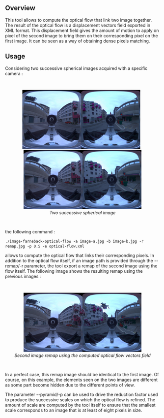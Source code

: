 ## Overview

This tool allows to compute the optical flow that link two image together. The result of the optical flow is a displacement vectors field exported in XML format. This displacement field gives the amount of motion to apply on pixel of the second image to bring them on their corresponding pixel on the first image. It can be seen as a way of obtaining dense pixels matching.

## Usage

Considering two successive spherical images acquired with a specific camera : 

<br />
<p align="center">
<img src="https://github.com/nils-hamel/image-suite/blob/master/src/image-farneback-optical-flow/doc/image-a.jpg?raw=true" width="384">
&nbsp;
<img src="https://github.com/nils-hamel/image-suite/blob/master/src/image-farneback-optical-flow/doc/image-b.jpg?raw=true" width="384">
<br />
<i>Two successive spherical image</i>
</p>
<br />

the following command :

    ./image-farneback-optical-flow -a image-a.jpg -b image-b.jpg -r remap.jpg -p 0.5 -e optical-flow.xml

allows to compute the optical flow that links their corresponding pixels. In addition to the optical flow itself, if an image path is provided through the --remap/-r parameter, the tool export a remap of the second image using the flow itself. The following image shows the resulting remap using the previous images :

<br />
<p align="center">
<img src="https://github.com/nils-hamel/image-suite/blob/master/src/image-farneback-optical-flow/doc/remap.jpg?raw=true" width="384">
<br />
<i>Second image remap using the computed optical flow vectors field</i>
</p>
<br />

In a perfect case, this remap image should be identical to the first image. Of course, on this example, the elements seen on the two images are different as some part become hidden due to the different points of view.

The parameter --pyramid/-p can be used to drive the reduction factor used to produce the successive scales on which the optical flow is refined. The amount of scale are computed by the tool itself to ensure that the smallest scale corresponds to an image that is at least of eight pixels in size.
